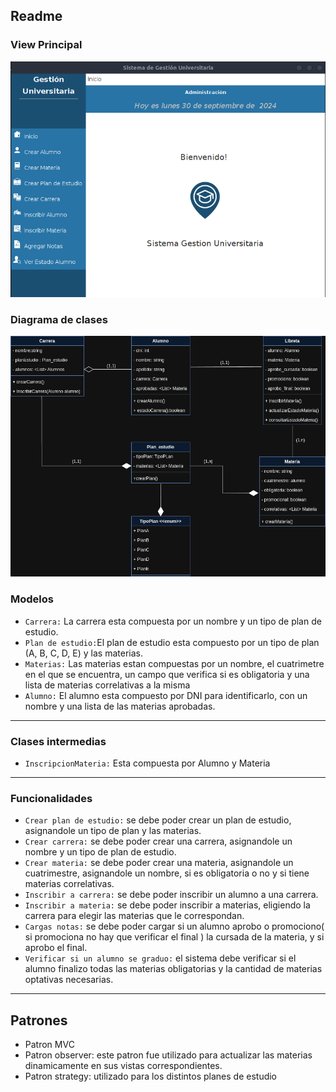 ## Readme


### View Principal

![ViewPrincipal.png](assets/ViewPrincipal.png)

### Diagrama de clases

![Diagrama_de_clases.png](assets/Diagrama_de_clases.png)

### Modelos

- `Carrera:` La carrera esta compuesta por un nombre y  un tipo de  plan de estudio.
- `Plan de estudio:`El plan de estudio esta compuesto por un tipo de plan (A, B, C, D, E) y las materias.
- `Materias:` Las materias estan compuestas por un nombre, el cuatrimetre en el que se encuentra, un campo que verifica si es obligatoria y una lista de materias correlativas a la misma
- `Alumno:` El alumno esta compuesto por DNI para identificarlo, con un nombre y una lista de las materias aprobadas.

---
### Clases intermedias

- `InscripcionMateria:` Esta compuesta por Alumno y Materia 

---
### Funcionalidades

- `Crear plan de estudio:` se debe poder crear un plan de estudio, asignandole un tipo de plan y las materias.
- `Crear carrera:` se debe poder crear una carrera, asignandole un nombre y un tipo de plan de estudio.
- `Crear materia:` se debe poder crear una materia, asignandole un cuatrimestre, asignandole un nombre, si es obligatoria o no y si tiene materias correlativas.
- `Inscribir a carrera:` se debe poder inscribir un alumno a una carrera.
- `Inscribir a materia:` se debe poder inscribir a materias, eligiendo la carrera para elegir las materias que le correspondan.
- `Cargas notas:` se debe poder cargar si un alumno aprobo o promociono( si promociona no hay que verificar el final ) la cursada de la materia, y si aprobo el final.
- `Verificar si un alumno se graduo:` el sistema debe verificar si el alumno finalizo todas las materias obligatorias y la cantidad de materias optativas necesarias.

---

## Patrones
  
  - Patron MVC
  - Patron observer: este patron fue utilizado para actualizar las materias dinamicamente
    en sus vistas correspondientes.
  - Patron strategy: utilizado para los distintos planes de estudio

